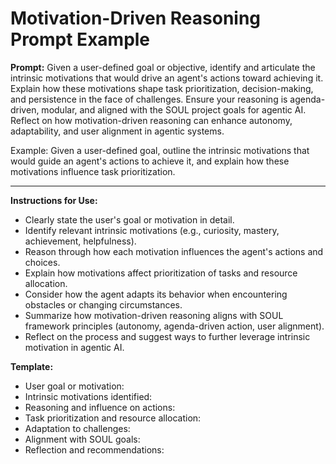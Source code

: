 # Motivation-Driven Reasoning Prompt Example

**Prompt:**
Given a user-defined goal or objective, identify and articulate the intrinsic motivations that would drive an agent's actions toward achieving it. Explain how these motivations shape task prioritization, decision-making, and persistence in the face of challenges. Ensure your reasoning is agenda-driven, modular, and aligned with the SOUL project goals for agentic AI. Reflect on how motivation-driven reasoning can enhance autonomy, adaptability, and user alignment in agentic systems.

Example:
Given a user-defined goal, outline the intrinsic motivations that would guide an agent's actions to achieve it, and explain how these motivations influence task prioritization.

---

**Instructions for Use:**
- Clearly state the user's goal or motivation in detail.
- Identify relevant intrinsic motivations (e.g., curiosity, mastery, achievement, helpfulness).
- Reason through how each motivation influences the agent's actions and choices.
- Explain how motivations affect prioritization of tasks and resource allocation.
- Consider how the agent adapts its behavior when encountering obstacles or changing circumstances.
- Summarize how motivation-driven reasoning aligns with SOUL framework principles (autonomy, agenda-driven action, user alignment).
- Reflect on the process and suggest ways to further leverage intrinsic motivation in agentic AI.

**Template:**
- User goal or motivation:
- Intrinsic motivations identified:
- Reasoning and influence on actions:
- Task prioritization and resource allocation:
- Adaptation to challenges:
- Alignment with SOUL goals:
- Reflection and recommendations:
